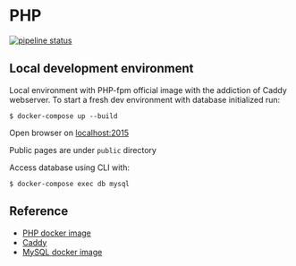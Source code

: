 # PHP  
[![pipeline status](https://gitlab.com/lorello/docker-php-caddy/badges/master/pipeline.svg)](https://gitlab.com/lorello/docker-php-caddy/pipelines)

## Local development environment

Local environment with PHP-fpm official image
with the addiction of Caddy webserver. To start a fresh
dev environment with database initialized run:

    $ docker-compose up --build

Open browser on [localhost:2015](http://localhost:2015)

Public pages are under `public` directory

Access database using CLI with:

    $ docker-compose exec db mysql 



## Reference

 - [PHP docker image](https://hub.docker.com/_/php/)
 - [Caddy](https://caddyserver.com/tutorial/caddyfile)
 - [MySQL docker image](https://hub.docker.com/_/mysql)


